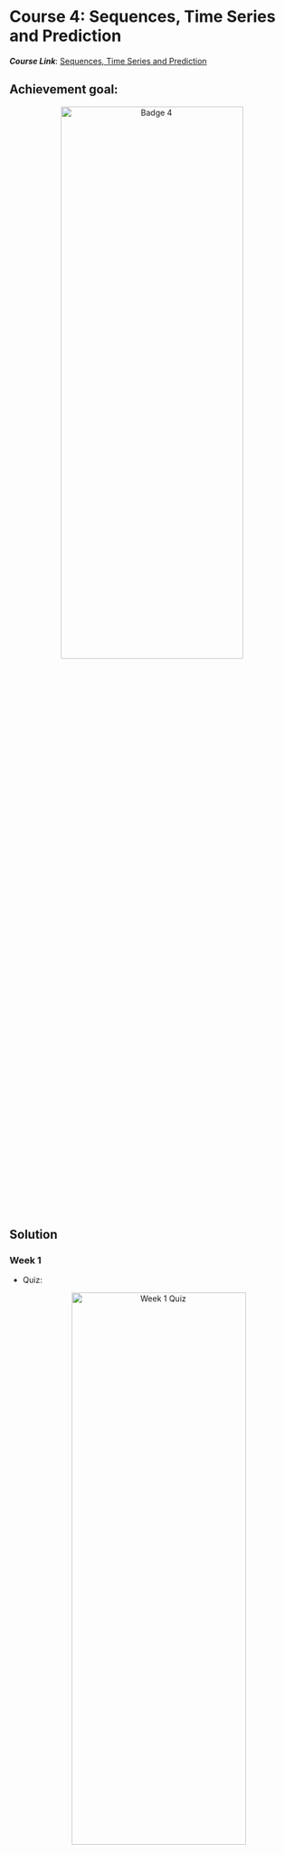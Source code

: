 # Course 4: Sequences, Time Series and Prediction

**_Course Link_**: [Sequences, Time Series and Prediction
](https://www.coursera.org/learn/tensorflow-sequences-time-series-and-prediction)

## Achievement goal:

<p align="center">
    <img src="../Badges/Timeseries-in-TF.png" width="80%" height="50%" title="Badge 4" >
</p>

## Solution

### Week 1

- Quiz:
    <p align="center">
        <img src="./img/w1_quizz1a.png" width="80%" height="50%" title="Week 1 Quiz" >
    </p>

    <p align="center">
        <img src="./img/w1_quizz1b.png" width="80%" height="50%" title="Week 1 Quiz" >
    </p>

    <p align="center">
        <img src="./img/w1_quizz1c.png" width="80%" height="50%" title="Week 1 Quiz" >
    </p>

    <p align="center">
        <img src="./img/w1_quizz1d.png" width="80%" height="50%" title="Week 1 Quiz" >
    </p>

    <p align="center">
        <img src="./img/w1_quizz1e.png" width="80%" height="50%" title="Week 1 Quiz" >
    </p>

### Week 2

- Quiz:
    <p align="center">
        <img src="./img/w2_quizz1a.png" width="80%" height="50%" title="Week 2 Quiz" >
    </p>

    <p align="center">
        <img src="./img/w2_quizz1b.png" width="80%" height="50%" title="Week 2 Quiz" >
    </p>

    <p align="center">
        <img src="./img/w2_quizz1c.png" width="80%" height="50%" title="Week 2 Quiz" >
    </p>

    <p align="center">
        <img src="./img/w2_quizz1d.png" width="80%" height="50%" title="Week 2 Quiz" >
    </p>

    <p align="center">
        <img src="./img/w2_quizz1e.png" width="80%" height="50%" title="Week 2 Quiz" >
    </p>

### Week 3

- Quiz:
    <p align="center">
        <img src="./img/w3_quizz1a.png" width="80%" height="50%" title="Week 3 Quiz" >
    </p>

    <p align="center">
        <img src="./img/w3_quizz1b.png" width="80%" height="50%" title="Week 3 Quiz" >
    </p>

    <p align="center">
        <img src="./img/w3_quizz1c.png" width="80%" height="50%" title="Week 3 Quiz" >
    </p>

    <p align="center">
        <img src="./img/w3_quizz1d.png" width="80%" height="50%" title="Week 3 Quiz" >
    </p>

### Week 4

- Quiz:
    <p align="center">
        <img src="./img/w4_quizz1a.png" width="80%" height="50%" title="Week 4 Quiz" >
    </p>

    <p align="center">
        <img src="./img/w4_quizz1b.png" width="80%" height="50%" title="Week 4 Quiz" >
    </p>

    <p align="center">
        <img src="./img/w4_quizz1c.png" width="80%" height="50%" title="Week 4 Quiz" >
    </p>

    <p align="center">
        <img src="./img/w4_quizz1d.png" width="80%" height="50%" title="Week 4 Quiz" >
    </p>


## Contributors:

- 🐮 [@honghanhh](https://github.com/honghanhh)
- 🐔 [@tiena2cva](https://github.com/tiena2cva)
